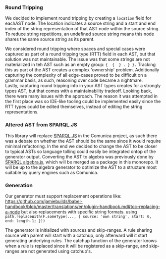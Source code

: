 ### Round Tripping

We decided to implement round tripping by creating a `location` field for eachAST node.
The location indicates a source string and a start and end index of the string representation of that AST node within the source string.
To reduce string repetitions, an undefined source string means this node shares the same source string as its parent.

We considered round tripping where spaces and special cases were captured as part of a round tripping type (RTT) field in each AST,
but that solution was not maintainable. The issue was that some strings are not materialized in teh AST such as an empty group: `{  {  } . } }.`
Tracking this as part of the AST creates a complex 'ownership' problem.
Additionally capturing the complexity of all edge-cases proved to be difficult on a grammar basis, as such, reasoning over code became a nightmare.  
Lastly, capturing round tripping info in your AST types creates for a strongly types AST, but that comes with a maintainability tradeoff.
Looking back, there were many issues with the approach.
The reason it was attempted in the first place was so IDE-like tooling could be implemented easily since the RTT types could be edited themselves,
instead of editing the string representations.

### Altered AST from SPARQL.JS

This library will replace [SPARQL.JS](https://github.com/RubenVerborgh/SPARQL.js/) in the Comunica project, as such there was a debate on whether the AST should be the same since it would require minimal refactoring.
In the end we decided to change the AST to be closer to typical ASTs so language tolling could easily be integrated ontop of the generator output.
Converting the AST to algebra was previously done by [SPARQL algebra.js](https://github.com/joachimvh/SPARQLAlgebra.js),
which will be merged as a package in this monorepo.
It will be up to the algebra generator to optimize the AST to a structure most suitable by query engines such as Comunica.

### Generation
Our generator must support 
replacement operations like: https://github.com/jamiebuilds/babel-handbook/blob/master/translations/en/plugin-handbook.md#toc-replacing-a-node
but also replacements with specific string formats. using `path.replaceWith(F.someType(..., { source: 'own string', start: 0, end: length-1; }))`

The generator is initialized with sources and skip-ranges.
A rule sharing source with parent will start with a catchup, only afterward will it start generating underlying rules.
The catchup function of the generator knows when a rule is replaced since it will be registered as a skip-range, and skip-ranges are not generated using catchup's.


